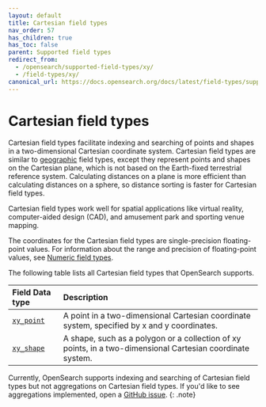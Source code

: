 ```yaml
---
layout: default
title: Cartesian field types
nav_order: 57
has_children: true
has_toc: false
parent: Supported field types
redirect_from:
  - /opensearch/supported-field-types/xy/
  - /field-types/xy/
canonical_url: https://docs.opensearch.org/docs/latest/field-types/supported-field-types/xy/
---
```


# Cartesian field types

Cartesian field types facilitate indexing and searching of points and shapes in a two-dimensional Cartesian coordinate system. Cartesian field types are similar to [geographic]({{site.url}}{{site.baseurl}}/opensearch/supported-field-types/geographic/) field types, except they represent points and shapes on the Cartesian plane, which is not based on the Earth-fixed terrestrial reference system. Calculating distances on a plane is more efficient than calculating distances on a sphere, so distance sorting is faster for Cartesian field types. 

Cartesian field types work well for spatial applications like virtual reality, computer-aided design (CAD), and amusement park and sporting venue mapping. 

The coordinates for the Cartesian field types are single-precision floating-point values. For information about the range and precision of floating-point values, see [Numeric field types]({{site.url}}{{site.baseurl}}/opensearch/supported-field-types/numeric/).

The following table lists all Cartesian field types that OpenSearch supports.

Field Data type | Description
:--- | :---  
[`xy_point`]({{site.url}}{{site.baseurl}}/opensearch/supported-field-types/xy-point/) | A point in a two-dimensional Cartesian coordinate system, specified by x and y coordinates. 
[`xy_shape`]({{site.url}}{{site.baseurl}}/opensearch/supported-field-types/xy-shape/) | A shape, such as a polygon or a collection of xy points, in a two-dimensional Cartesian coordinate system. 

Currently, OpenSearch supports indexing and searching of Cartesian field types but not aggregations on Cartesian field types. If you'd like to see aggregations implemented, open a [GitHub issue](https://github.com/opensearch-project/geospatial).
{: .note}